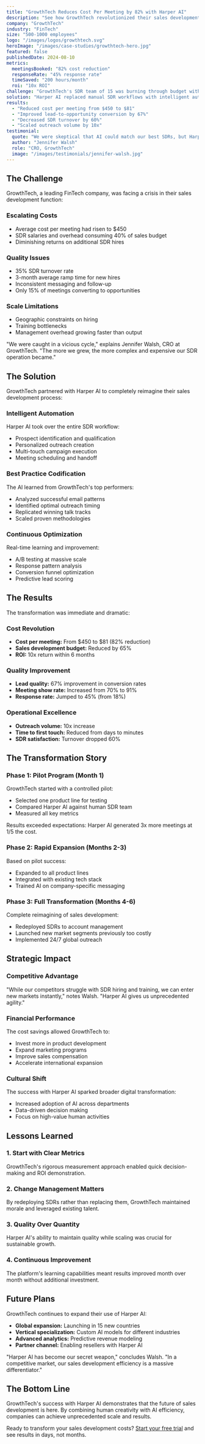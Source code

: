 ```yaml
---
title: "GrowthTech Reduces Cost Per Meeting by 82% with Harper AI"
description: "See how GrowthTech revolutionized their sales development process, dramatically reducing costs while improving lead quality and conversion rates."
company: "GrowthTech"
industry: "FinTech"
size: "500-1000 employees"
logo: "/images/logos/growthtech.svg"
heroImage: "/images/case-studies/growthtech-hero.jpg"
featured: false
publishedDate: 2024-08-10
metrics:
  meetingsBooked: "82% cost reduction"
  responseRate: "45% response rate"
  timeSaved: "200 hours/month"
  roi: "10x ROI"
challenge: "GrowthTech's SDR team of 15 was burning through budget with diminishing returns. High turnover, lengthy ramp times, and inconsistent performance were driving costs up while meeting quality declined."
solution: "Harper AI replaced manual SDR workflows with intelligent automation, ensuring consistent high-quality outreach while dramatically reducing operational costs. The platform learned from top performers and scaled their best practices across all campaigns."
results:
  - "Reduced cost per meeting from $450 to $81"
  - "Improved lead-to-opportunity conversion by 67%"
  - "Decreased SDR turnover by 60%"
  - "Scaled outreach volume by 10x"
testimonial:
  quote: "We were skeptical that AI could match our best SDRs, but Harper AI actually outperformed them. The consistency, scale, and cost savings have transformed our entire sales operation."
  author: "Jennifer Walsh"
  role: "CRO, GrowthTech"
  image: "/images/testimonials/jennifer-walsh.jpg"
---
```


## The Challenge

GrowthTech, a leading FinTech company, was facing a crisis in their sales development function:

### Escalating Costs
- Average cost per meeting had risen to $450
- SDR salaries and overhead consuming 40% of sales budget
- Diminishing returns on additional SDR hires

### Quality Issues
- 35% SDR turnover rate
- 3-month average ramp time for new hires
- Inconsistent messaging and follow-up
- Only 15% of meetings converting to opportunities

### Scale Limitations
- Geographic constraints on hiring
- Training bottlenecks
- Management overhead growing faster than output

"We were caught in a vicious cycle," explains Jennifer Walsh, CRO at GrowthTech. "The more we grew, the more complex and expensive our SDR operation became."

## The Solution

GrowthTech partnered with Harper AI to completely reimagine their sales development process:

### Intelligent Automation
Harper AI took over the entire SDR workflow:
- Prospect identification and qualification
- Personalized outreach creation
- Multi-touch campaign execution
- Meeting scheduling and handoff

### Best Practice Codification
The AI learned from GrowthTech's top performers:
- Analyzed successful email patterns
- Identified optimal outreach timing
- Replicated winning talk tracks
- Scaled proven methodologies

### Continuous Optimization
Real-time learning and improvement:
- A/B testing at massive scale
- Response pattern analysis
- Conversion funnel optimization
- Predictive lead scoring

## The Results

The transformation was immediate and dramatic:

### Cost Revolution
- **Cost per meeting:** From $450 to $81 (82% reduction)
- **Sales development budget:** Reduced by 65%
- **ROI:** 10x return within 6 months

### Quality Improvement
- **Lead quality:** 67% improvement in conversion rates
- **Meeting show rate:** Increased from 70% to 91%
- **Response rate:** Jumped to 45% (from 18%)

### Operational Excellence
- **Outreach volume:** 10x increase
- **Time to first touch:** Reduced from days to minutes
- **SDR satisfaction:** Turnover dropped 60%

## The Transformation Story

### Phase 1: Pilot Program (Month 1)
GrowthTech started with a controlled pilot:
- Selected one product line for testing
- Compared Harper AI against human SDR team
- Measured all key metrics

Results exceeded expectations: Harper AI generated 3x more meetings at 1/5 the cost.

### Phase 2: Rapid Expansion (Months 2-3)
Based on pilot success:
- Expanded to all product lines
- Integrated with existing tech stack
- Trained AI on company-specific messaging

### Phase 3: Full Transformation (Months 4-6)
Complete reimagining of sales development:
- Redeployed SDRs to account management
- Launched new market segments previously too costly
- Implemented 24/7 global outreach

## Strategic Impact

### Competitive Advantage
"While our competitors struggle with SDR hiring and training, we can enter new markets instantly," notes Walsh. "Harper AI gives us unprecedented agility."

### Financial Performance
The cost savings allowed GrowthTech to:
- Invest more in product development
- Expand marketing programs
- Improve sales compensation
- Accelerate international expansion

### Cultural Shift
The success with Harper AI sparked broader digital transformation:
- Increased adoption of AI across departments
- Data-driven decision making
- Focus on high-value human activities

## Lessons Learned

### 1. Start with Clear Metrics
GrowthTech's rigorous measurement approach enabled quick decision-making and ROI demonstration.

### 2. Change Management Matters
By redeploying SDRs rather than replacing them, GrowthTech maintained morale and leveraged existing talent.

### 3. Quality Over Quantity
Harper AI's ability to maintain quality while scaling was crucial for sustainable growth.

### 4. Continuous Improvement
The platform's learning capabilities meant results improved month over month without additional investment.

## Future Plans

GrowthTech continues to expand their use of Harper AI:
- **Global expansion:** Launching in 15 new countries
- **Vertical specialization:** Custom AI models for different industries
- **Advanced analytics:** Predictive revenue modeling
- **Partner channel:** Enabling resellers with Harper AI

"Harper AI has become our secret weapon," concludes Walsh. "In a competitive market, our sales development efficiency is a massive differentiator."

## The Bottom Line

GrowthTech's success with Harper AI demonstrates that the future of sales development is here. By combining human creativity with AI efficiency, companies can achieve unprecedented scale and results.

Ready to transform your sales development costs? [Start your free trial](/trial) and see results in days, not months.